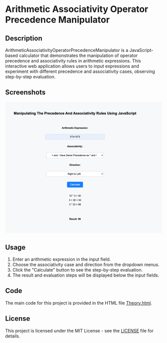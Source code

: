 # Arithmetic Associativity Operator Precedence Manipulator

## Description
ArithmeticAssociativityOperatorPrecedenceManipulator is a JavaScript-based calculator that demonstrates the manipulation of operator precedence and associativity rules in arithmetic expressions. This interactive web application allows users to input expressions and experiment with different precedence and associativity cases, observing step-by-step evaluation.

## Screenshots
![Demo Screenshot](Demo.png)

## Usage
1. Enter an arithmetic expression in the input field.
2. Choose the associativity case and direction from the dropdown menus.
3. Click the "Calculate" button to see the step-by-step evaluation.
4. The result and evaluation steps will be displayed below the input fields.

## Code
The main code for this project is provided in the HTML file [Theory.html](Theory.html).

## License
This project is licensed under the MIT License - see the [LICENSE](LICENSE) file for details.
